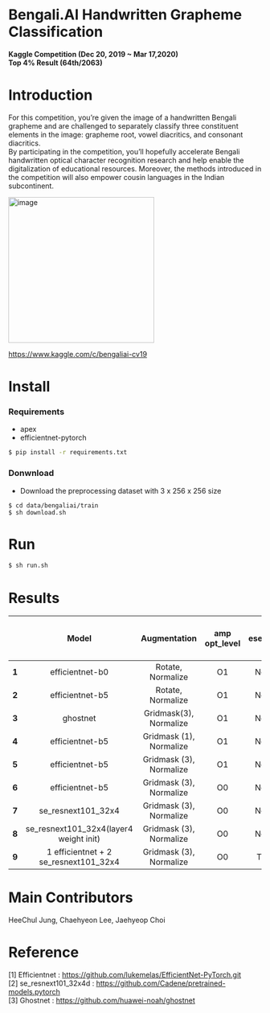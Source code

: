 # Bengali.AI Handwritten Grapheme Classification  
**Kaggle Competition (Dec 20, 2019  ~ Mar 17,2020)**  
**Top 4% Result (64th/2063)**  
# Introduction  
For this competition, you’re given the image of a handwritten Bengali grapheme and are challenged to separately classify three constituent elements in the image: grapheme root, vowel diacritics, and consonant diacritics.  
By participating in the competition, you’ll hopefully accelerate Bengali handwritten optical character recognition research and help enable the digitalization of educational resources. Moreover, the methods introduced in the competition will also empower cousin languages in the Indian subcontinent.  

<img width="290" alt="image" src="https://user-images.githubusercontent.com/52495256/75094244-be24e600-55cc-11ea-9e11-a4b915964226.png">  
 
https://www.kaggle.com/c/bengaliai-cv19  

# Install  
### Requirements  
  - apex  
  - efficientnet-pytorch  
```bash
$ pip install -r requirements.txt
```
### Donwnload  
  - Download the preprocessing dataset with 3 x 256 x 256 size
```
$ cd data/bengaliai/train
$ sh download.sh
```  

# Run  
```bash
$ sh run.sh
```  



#  Results  

|   | Model            |Augmentation      |  amp opt_level |esemble  | elapsed time(sec) per 1 epoch |Accuracy(PB) |
|:--:|:----------------:|:----------------:|:----------------:|:-------------:|:--------:|:-------:|
|**1**|  efficientnet-b0 |  Rotate, Normalize |  O1      |None        | 1041               | 0.9699  |
|**2**|  efficientnet-b5 |  Rotate, Normalize | O1      |None        | 2696                |  0.9736  |
|**3**|  ghostnet |  Gridmask(3), Normalize |  O1      |None        | 1985                | 0.9741  |
|**4**|  efficientnet-b5 |  Gridmask (1), Normalize| O1      |None        | 3319         |  0.9815  |
|**5**|  efficientnet-b5 |  Gridmask (3), Normalize| O1      |None        | 3614       |  0.9831  |
|**6**|  efficientnet-b5 |  Gridmask (3), Normalize| O0      |None        | 3601    |  0.9839  |
|**7**|  se_resnext101_32x4 |  Gridmask (3), Normalize |  O0      |None        | 2679                | 0.9841  |
|**8**|  se_resnext101_32x4(layer4 weight init) |  Gridmask (3), Normalize | O0  |None        |  2705  | 0.9857  |
|**9**|  1 efficientnet + 2 se_resnext101_32x4 |  Gridmask (3), Normalize | O0  |True        | X  |  **0.9867**  |


# Main Contributors  
HeeChul Jung, Chaehyeon Lee, Jaehyeop Choi  

# Reference  
[1] Efficientnet : https://github.com/lukemelas/EfficientNet-PyTorch.git  
[2] se_resnext101_32x4d : https://github.com/Cadene/pretrained-models.pytorch  
[3] Ghostnet : https://github.com/huawei-noah/ghostnet  

